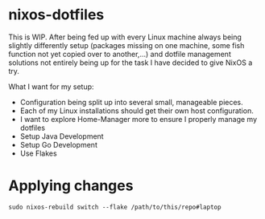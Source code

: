 # nixos-dotfiles

This is WIP. After being fed up with every Linux machine always being slightly differently setup (packages missing on one machine, some fish function not yet copied over to another,...) and dotfile management solutions not entirely being up for the task I have decided to give NixOS a try.

What I want for my setup:

* Configuration being split up into several small, manageable pieces.
* Each of my Linux installations should get their own host configuration. 
* I want to explore Home-Manager more to ensure I properly manage my dotfiles
* Setup Java Development
* Setup Go Development
* Use Flakes

# Applying changes

`sudo nixos-rebuild switch --flake /path/to/this/repo#laptop`
